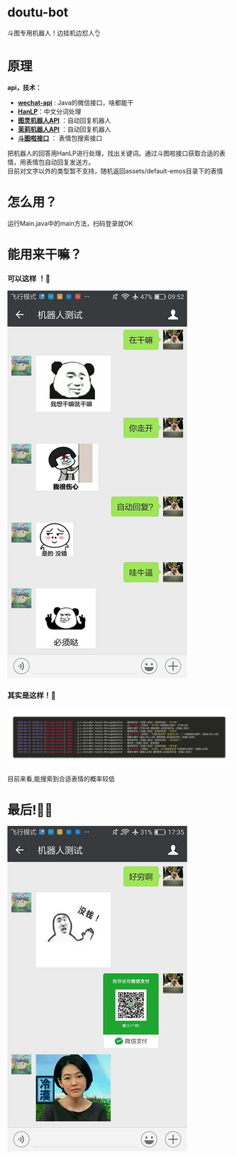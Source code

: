 # doutu-bot
斗图专用机器人！边挂机边怼人:ok_hand:
# 原理
**api，技术：**
 - **[wechat-api](https://github.com/biezhi/wechat-api)** : Java的微信接口，啥都能干
 - **[HanLP](https://github.com/hankcs/HanLP)**：中文分词处理
 - **[图灵机器人API](http://www.tuling123.com/)** ：自动回复机器人
 - **[茉莉机器人API](http://www.itpk.cn/)** ：自动回复机器人
 - **[斗图啦接口](https://www.doutula.com/apidoc)** ： 表情包搜索接口  

把机器人的回答用HanLP进行处理，找出关键词。通过斗图啦接口获取合适的表情，用表情包自动回复发送方。  
目前对文字以外的类型暂不支持，随机返回assets/default-emos目录下的表情

# 怎么用？
运行Main.java中的main方法，扫码登录就OK
# 能用来干嘛？

### 可以这样 ！:see_no_evil:

![](doc/screenshot.jpg)

### 其实是这样！:see_no_evil:

![](doc/console.png)

目前来看,能搜索到合适表情的概率较低
# 最后!:eyes::eyes:
![](doc/donation.jpg)

